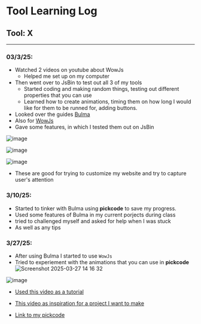 # Tool Learning Log

## Tool: **X**

---

### 03/3/25:
* Watched 2 videos on youtube about WowJs
  *   Helped me set up on my computer
* Then went over to JsBin to test out all 3 of my tools
  *  Started coding and making random things, testing out different properties that you can use
  *  Learned how to create animations, timing them on how long I would like for them to be runned for, adding buttons.
*  Looked over the guides [Bulma](https://bulma.io/documentation/start/overview/)
*  Also for [WowJs](https://animate.style/)
  * Gave some features, in which I tested them out on JsBin    

![image](https://github.com/user-attachments/assets/e6e27473-9926-46d0-bc9a-06647b69aeb6)

![image](https://github.com/user-attachments/assets/afdad801-977f-4d3f-b170-1380b5a9ab74)

![image](https://github.com/user-attachments/assets/da5cfc95-ffb1-46dc-9d12-1aa280277fac)


* These are good for trying to customize my website and try to capture user's attention

### 3/10/25:
* Started to tinker with Bulma using **pickcode** to save my progress.
* Used some features of Bulma in my current porjects during class
* tried to challenged myself and asked for help when I was stuck
 * As well as any tips

### 3/27/25:
 * After using Bulma I started to use `WowJs`
 * Tried to experiement with the animations that you can use in **pickcode**
 ![Screenshot 2025-03-27 14 16 32](https://github.com/user-attachments/assets/ed1ae7a8-e055-4548-8767-1ed31b4fae5c)

 ![image](https://github.com/user-attachments/assets/595482c8-e2ce-474a-9367-0b875319463f)
 
  * [Used this video as a tutorial](https://youtu.be/bd_jHBk8Kzw?si=cQmZKucG0eQ8SV8-)
  * [This video as inspiration for a project I want to make](https://youtu.be/-mIWhsZ0Wxo?si=TFKAgwxeqxacrYS2)
 
* [Link to my pickcode](https://app.pickcode.io/project/cm8rnhkdg3czp13zddxe96yz2)

<!-- 
* Links you used today (websites, videos, etc)
* Things you tried, progress you made, etc
* Challenges, a-ha moments, etc
* Questions you still have
* What you're going to try next
-->
